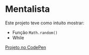 # Mentalista

Este projeto teve como intuito mostrar: 
- Função ```Math.random()```
- While

[Projeto no CodePen](https://codepen.io/plgisele/pen/BapNXgo?editors=0010 "CodePen")